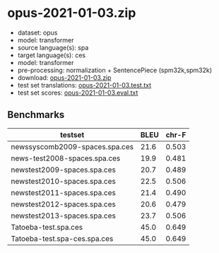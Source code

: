 # opus-2021-01-03.zip

* dataset: opus
* model: transformer
* source language(s): spa
* target language(s): ces
* model: transformer
* pre-processing: normalization + SentencePiece (spm32k,spm32k)
* download: [opus-2021-01-03.zip](https://object.pouta.csc.fi/Tatoeba-MT-models/spa-ces/opus-2021-01-03.zip)
* test set translations: [opus-2021-01-03.test.txt](https://object.pouta.csc.fi/Tatoeba-MT-models/spa-ces/opus-2021-01-03.test.txt)
* test set scores: [opus-2021-01-03.eval.txt](https://object.pouta.csc.fi/Tatoeba-MT-models/spa-ces/opus-2021-01-03.eval.txt)

## Benchmarks

| testset               | BLEU  | chr-F |
|-----------------------|-------|-------|
| newssyscomb2009-spaces.spa.ces 	| 21.6 	| 0.503 |
| news-test2008-spaces.spa.ces 	| 19.9 	| 0.481 |
| newstest2009-spaces.spa.ces 	| 20.7 	| 0.489 |
| newstest2010-spaces.spa.ces 	| 22.5 	| 0.506 |
| newstest2011-spaces.spa.ces 	| 21.4 	| 0.490 |
| newstest2012-spaces.spa.ces 	| 20.6 	| 0.479 |
| newstest2013-spaces.spa.ces 	| 23.7 	| 0.506 |
| Tatoeba-test.spa.ces 	| 45.0 	| 0.649 |
| Tatoeba-test.spa-ces.spa.ces 	| 45.0 	| 0.649 |

